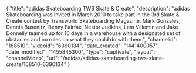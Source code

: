 {
    "title": "adidas Skateboarding TWS Skate & Create",
    "description": "adidas Skateboarding was invited in March 2010 to take part in the 3rd Skate & Create contest by Transworld Skateboarding Magazine. Mark Gonzales, Dennis Busenitz, Benny Fairfax, Nestor Judkins, Lem Villemin and Jake Donnelly teamed up for 10 days in a warehouse with a designated set of obstacles and no rules on what they could do with them.",
    "channelid": "168510",
    "videoid": "6390134",
    "date_created": "1441400057",
    "date_modified": "1455845300",
    "type": "captivate",
    "layout": "channelVideo",
    "url": "\/adidas\/adidas-skateboarding-tws-skate-create\/168510-6390134"
}